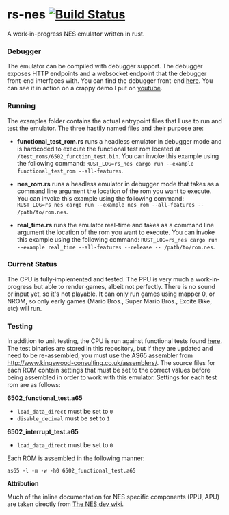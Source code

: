 # rs-nes [![Build Status](https://travis-ci.org/bgourlie/rs-nes.svg?branch=master)](https://travis-ci.org/bgourlie/rs-nes)
A work-in-progress NES emulator written in rust.

### Debugger

The emulator can be compiled with debugger support. The debugger exposes HTTP endpoints and a websocket endpoint that the debugger front-end interfaces with. You can find the debugger front-end [here](https://github.com/bgourlie/rs-nes-debugger-frontend). You can see it in action on a crappy demo I put on [youtube](https://www.youtube.com/watch?v=5JlHSK6BeKI).

### Running

The examples folder contains the actual entrypoint files that I use to run and test the emulator. The three hastily named files and their purpose are:

- **functional_test_rom.rs** runs a headless emulator in debugger mode and is hardcoded to execute the functional test rom located at `/test_roms/6502_function_test.bin`. You can invoke this example using the following command: `RUST_LOG=rs_nes cargo run --example functional_test_rom --all-features`.

- **nes_rom.rs** runs a headless emulator in debugger mode that takes as a command line argument the location of the rom you want to execute. You can invoke this example using the following command: `RUST_LOG=rs_nes cargo run --example nes_rom --all-features -- /path/to/rom.nes`.

- **real_time.rs** runs the emulator real-time and takes as a command line argument the location of the rom you want to execute. You can invoke this example using the following command: `RUST_LOG=rs_nes cargo run --example real_time --all-features --release -- /path/to/rom.nes`.

### Current Status

The CPU is fully-implemented and tested. The PPU is very much a work-in-progress but able to render games, albeit not perfectly. There is no sound or input yet, so it's not playable. It can only run games using mapper 0, or NROM, so only early games (Mario Bros., Super Mario Bros., Excite Bike, etc) will run.

### Testing

In addition to unit testing, the CPU is run against functional tests found
[here](https://github.com/Klaus2m5/6502_65C02_functional_tests). The test binaries are stored in this repository, but if
they are updated and need to be re-assembled, you must use the AS65 assembler from
http://www.kingswood-consulting.co.uk/assemblers/. The source files for each ROM contain settings that must be set to
the correct values before being assembled in order to work with this emulator. Settings for each test rom are as
follows:

**6502_functional_test.a65**
- `load_data_direct` must be set to `0`
- `disable_decimal` must be set to `1`

**6502_interrupt_test.a65**
- `load_data_direct` must be set to `0`

Each ROM is assembled in the following manner:

    as65 -l -m -w -h0 6502_functional_test.a65

**Attribution**

Much of the inline documentation for NES specific components (PPU, APU) are taken directly from [The NES dev wiki](https://wiki.nesdev.com/).
